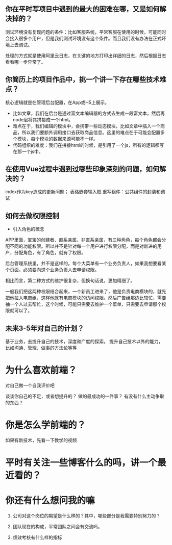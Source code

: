 ## 你在平时写项目中遇到的最大的困难在哪，又是如何解决掉的？

测试环境没有复现问题的条件：比如客服系统，平常客服在使用的时候，可能同时会接入很多个用户，但是我们测试环境没有这个条件。而且我们没有办法在正式环境上去调试。

处理的方式就是使用阿里云日志，在关键的地方打印出详细的日志，然后根据日志看看哪一步异常了。

## 你简历上的项目作品中，挑一个讲一下存在哪些技术难点？

核心逻辑就是在管理后台配置，在App或H5上展示。

 - 比如文章，我们在后台是通过富文本编辑器的方式去生成一段富文本，然后再node层将其拼接成一个html。
 - 难点在于，我们编辑的模块中，会携带一些动态模块，比如文章中插入一个商品，所以我们要额外调用接口去获取商品信息。这里的难点在于可能会配置多个模块，每个模块的数据来源可能不一样。
 - 代码组织的难度：我们在拼接html的时候，是引用了一个js，所有的逻辑都写在那一个js中。

## 在使用Vue过程中遇到过哪些印象深刻的问题，如何解决的？
index作为key造成的更新问题；
表格嵌套输入框
重写组件：公共组件的封装和调试

## 如何去做权限控制

- 引入角色的概念

APP里面，宝宝的创建者、直系亲属、非直系亲属，有三种角色，每个角色都会分配不同的功能权限。所以并不是针对每一个用户进行权限分配，而是对新进的用户，分配角色，有了角色，就有了权限。

后台管理系统里，并不是这样的。每个大菜单有一个业务负责人，如果我想要看某个页面，必须要向这个业务负责人去申请权限。

相比而言，第二种方式的维护很复杂，但换句话说，更加精细了。

一般我们把这两种权限结合起来，一个新员工进来了，他是负责电商模块的，就先把他拉入电商组，这样他就有电商模块的访问权限。然后广告组那边比较忙，需要抽一个人过去帮忙，这个时候，可能只需要去维护一个菜单，只需要去申请那个权限就可以了。

## 未来3-5年对自己的计划？

基于业务，去提升自己的技术，深度和广度的探索。
提升自己技术以外的能力，比如沟通、管理、做事的方法论等等

# 为什么喜欢前端？
对自己做一个自我评价吧

谈谈你自己的不足，或者想提升的？
做的最成功的一件事？
有没有什么主动争取的东西？

# 你是怎么学前端的？

如果有新技术，先看一下教学的视频

# 平时有关注一些博客什么的吗，讲一个最近看的？

# 你还有什么想问我的嘛

1. 公司对这个岗位的期望是什么样的？其中，哪些部分是我需要特别努力的？

2. 团队现在的构成，平常团队之间会有交流吗。

3. 绩效考核有什么样的指标